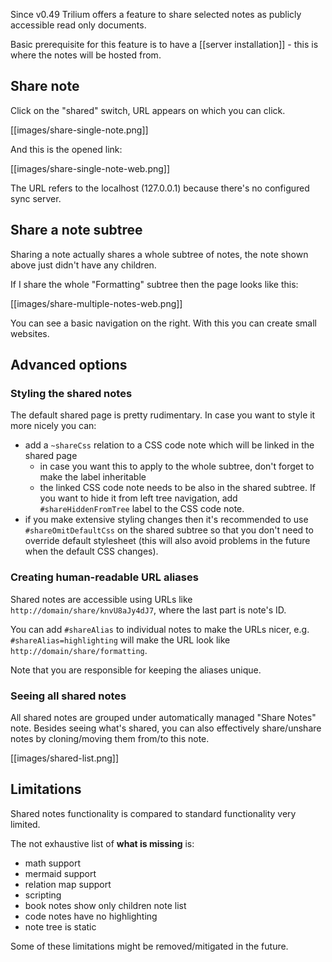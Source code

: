 Since v0.49 Trilium offers a feature to share selected notes as publicly accessible read only documents.

Basic prerequisite for this feature is to have a [[server installation]] - this is where the notes will be hosted from.

## Share note

Click on the "shared" switch, URL appears on which you can click.

[[images/share-single-note.png]]

And this is the opened link:

[[images/share-single-note-web.png]]

The URL refers to the localhost (127.0.0.1) because there's no configured sync server.

## Share a note subtree

Sharing a note actually shares a whole subtree of notes, the note shown above just didn't have any children.

If I share the whole "Formatting" subtree then the page looks like this:

[[images/share-multiple-notes-web.png]]

You can see a basic navigation on the right. With this you can create small websites.

## Advanced options

### Styling the shared notes

The default shared page is pretty rudimentary. In case you want to style it more nicely you can:

* add a `~shareCss` relation to a CSS code note which will be linked in the shared page
  * in case you want this to apply to the whole subtree, don't forget to make the label inheritable 
  * the linked CSS code note needs to be also in the shared subtree. If you want to hide it from left tree navigation, add `#shareHiddenFromTree` label to the CSS code note.
* if you make extensive styling changes then it's recommended to use `#shareOmitDefaultCss` on the shared subtree so that you don't need to override default stylesheet (this will also avoid problems in the future when the default CSS changes).

### Creating human-readable URL aliases

Shared notes are accessible using URLs like `http://domain/share/knvU8aJy4dJ7`, where the last part is note's ID.

You can add `#shareAlias` to individual notes to make the URLs nicer, e.g. `#shareAlias=highlighting` will make the URL look like `http://domain/share/formatting`.

Note that you are responsible for keeping the aliases unique.

### Seeing all shared notes

All shared notes are grouped under automatically managed "Share Notes" note. Besides seeing what's shared, you can also effectively share/unshare notes by cloning/moving them from/to this note.

[[images/shared-list.png]]

## Limitations

Shared notes functionality is compared to standard functionality very limited.

The not exhaustive list of **what is missing** is:

* math support
* mermaid support
* relation map support
* scripting
* book notes show only children note list
* code notes have no highlighting
* note tree is static

Some of these limitations might be removed/mitigated in the future.
